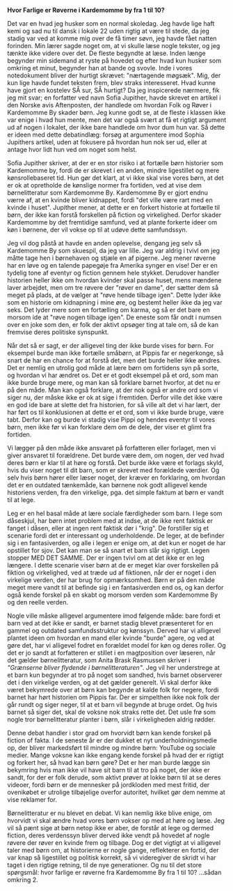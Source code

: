 **Hvor Farlige er Røverne i Kardemomme by fra 1 til 10?**

Det var en hvad jeg husker som en normal skoledag. Jeg havde lige haft
kemi og sad nu til dansk i lokale 22 uden rigtig at være til stede, da
jeg stadig var ved at komme mig over de få timer søvn, jeg havde fået
natten forinden. Min lærer sagde noget om, at vi skulle læse nogle
tekster, og jeg tænkte ikke videre over det. De fleste begyndte at læse.
Inden længe begynder min sidemand at ryste på hovedet og efter hvad kun
husker som omkring et minut, begynder han at bande og svovle. Inde i
vores notedokument bliver der hurtigt skrævet: "nærtagende møgsæk". Mig,
der kun lige havde fundet teksten frem, blev straks interesseret. Hvad
kunne have gjort en kostelev SÅ sur, SÅ hurtigt? Da jeg inspicerede
nærmere, fik jeg mit svar; en forfatter ved navn Sofia Jupither, havde
skrevet en artikel i den Norske avis Aftenposten, der handlede om
hvordan Folk og Røver i Kardemomme By skader børn. Jeg kunne godt se, at
de fleste i klassen ikke var enige i hvad hun mente, men det var også
svært at få et rigtigt argument ud af nogen i lokalet, der ikke bare
handlede om hvor dum hun var. Så dette er ideen med dette debatindlæg:
forsøg at argumentere imod Sophia Jupithers artikel, uden at fokusere på
hvordan hun nok ser ud, eller at antage hvor lidt hun ved om noget som
helst.

Sofia Jupither skriver, at der er en stor risiko i at fortælle børn
historier som Kardemomme by, fordi de er skrevet i en anden, mindre
ligestillet og mere kønsrollebaseret tid. Hun gør det klart, at vi ikke
skal vise vores børn, at det er ok at opretholde de kønslige normer fra
fortiden, ved at vise dem børnelitteratur som Kardemomme By. Kardemomme
By er gjort endnu værre af, at en kvinde bliver kidnappet, fordi "det
ville være rart med en kvinde i huset". Jupither mener, at dette er en
forkert historie at fortælle til børn, der ikke kan forstå forskellen på
fiction og virkelighed. Derfor skader Kardemomme by det fremtidige
samfund, ved at plante forkerte ideer om køn i børnene, der vil vokse op
til at udøve dette samfundssyn.

Jeg vil dog påstå at havde en anden oplevelse, dengang jeg selv så
Kardemomme By som skuespil, da jeg var lille. Jeg var aldrig i tvivl om
jeg måtte tage hen i børnehaven og stjæle en af pigerne. Jeg mener
røverne har en løve og en talende papegøje fra Amerika synger en vise!
Der er en tydelig tone af eventyr og fiction gennem hele stykket.
Derudover handler historien heller ikke om hvordan kvinder skal passe
huset, mens mændene laver arbejdet, men om tre røvere der "røver en
dame", der sætter dem så meget på plads, at de vælger at "røve hende
tilbage igen". Dette lyder ikke som en historie om kidnapning i mine
øre, og bestemt heller ikke da jeg var seks. Det lyder mere som en
fortælling om karma, og så er det bare en morsom ide at "røve nogen
tilbage igen". De eneste som får ondt i numsen over en joke som den, er
folk der aktivt opsøger ting at tale om, så de kan fremvise deres
politiske synspunkt.

Når det så er sagt, er der alligevel ting der ikke burde vises for børn.
For eksempel burde man ikke fortælle småbørn, at Pippis far er
negerkonge, så snart de har en chance for at forstå det, men det burde
heller ikke ændres. Det er nemlig en utrolig god måde at lære børn om
fortidens syn på sorte, og hvordan vi har ændret os. Det er et godt
eksempel på et ord, som man ikke burde bruge mere, og man kan så
forklare barnet hvorfor, at det nu er på den måde. Man kan også
forklare, at der nok også er andre ord som vi siger nu, der måske ikke
er ok at sige i fremtiden. Derfor ville det ikke være en god ide bare at
slette det fra historien, for så ville alt det vi har lært, der har ført
os til konklusionen at dette er et ord, som vi ikke burde bruge, være
tabt. Derfor kan og burde vi stadig vise Pippi og hendes eventyr til
vores børn, men ikke før vi kan forklare dem om de dele, der viser et
glimt fra fortiden.

Vi lægger på den måde ikke ansvaret på forfatteren eller forlaget, men
vi giver ansvaret til forældrene. Det burde være dem, om nogen, der ved
hvad deres børn er klar til at høre og forstå. Det burde ikke være et
forlags skyld, hvis du viser noget til dit barn, som er skrevet med
forældede værdier. Og selv hvis børn hører eller læser noget, der kræver
en forklaring, om hvordan det er en outdated tænkemåde, kan børnene nok
godt alligevel kende historiens verden, fra den virkelige, pga. det
simple faktum at børn er vandt til at lege.

Leg er en hel basal måde at lære sociale færdigheder som barn. I lege
som dåseskjul, har børn intet problem med at indse, at de ikke rent
faktisk er fanget i dåsen, eller at ingen rent faktisk dør i "krig". De
forstiller sig et scenarie fordi det er interessant og underholdende. De
leger, at de befinder sig i en fantasiverden, og alle i legen er enige
om, at det kun er noget de har opstillet for sjov. Det kan man se så
snart et barn slår sig rigtigt. Legen stopper MED DET SAMME. Der er
ingen tvivl om at det ikke er en leg længere. I dette scenarie viser
børn at de er meget klar over forskellen på fiktion og virkelighed, ved
at træde ud af fiktionen, når der er noget i den virkelige verden, der
har brug for opmærksomhed. Børn er på den måde meget mere vandt til at
befinde sig i en fantasiverden end os, og kan derfor også kende forskel
på en skabt og morsom verden som Kardemomme By og den reelle verden.

Nogle ville måske alligevel argumentere imod følgende måde: bare fordi
et barn ved at det ikke er sandt, er barnet stadig blevet præsenteret
for en gammel og outdated samfundsstruktur og kønssyn. Derved har vi
alligevel plantet ideen om hvordan en mand eller kvinde "burde" agere,
og ved at gøre det, har vi alligevel fodret en forældet model for køn og
deres roller. Og det er jo sandt at forfatteren er stillet i en
magtposition over læseren, når det gælder børnelitteratur, som Anita
Brask Rasmussen skriver i *"Grænserne bliver flydende i
børnelitteraturen"*. Jeg vil her understrege at et barn kun begynder at
tro på noget som sandhed, hvis barnet observerer det i den virkelige
verden, og at det gælder generelt. Vi skal derfor ikke været bekymrede
over at børn kan begynde at kalde folk for negere, fordi barnet har hørt
historien om Pippis far. Der er simpelthen ikke nok folk der går rundt
og siger neger, til at et barn vil begynde at bruge ordet. Og hvis
barnet så siger det, skal de voksne nok straks rette det. Det usle frø
som nogle tror børnelitteratur planter i børn, slår i virkeligheden
aldrig rødder.

Denne debat handler i stor grad om hvorvidt børn kan kende forskel på
fiction of fakta. I de seneste år er der dukket et nyt
underholdningsmedie op, der bliver markedsført til mindre og mindre
børn: YouTube og sociale medier. Mange voksne kan ikke engang kende
forskel på hvad der er rigtigt og forkert her, så hvad kan børn gøre?
Det er her man burde lægge sin bekymring hvis man ikke vil have sit barn
til at tro på noget, der ikke er sandt, for der er folk derude, som
aktivt prøver at lokke børn til at se deres videoer, fordi børn er de
mennesker på jordkloden med mest fritid, der ovenikøbet er utrolige
tilbøjelige overfor autoritet, hvilket gør dem nemme at vise reklamer
for.

Børnelitteratur er nu blevet en debat. Vi kan nemlig ikke blive enige,
om hvorvidt vi skal ændre hvad vores børn vokser op med at høre og læse.
Jeg vil så pænt sige at børn netop ikke er aber, de forstår at lege og
dermed fiction, deres verdenssyn bliver derved ikke vendt på hovedet af
nogle røvere der røver en kvinde frem og tilbage. Dog er det vigtigt at
vi alligevel taler med børn om, at historierne er nogle gange,
reflekterer en fortid, der var knap så ligestillet og politisk korrekt,
så vi videregiver de skridt vi har taget i den rigtige retning, til de
nye generationer. Og nu til det store spørgsmål: hvor farlige er røverne
fra Kardemomme By fra 1 til 10? ...sådan omkring 2.
